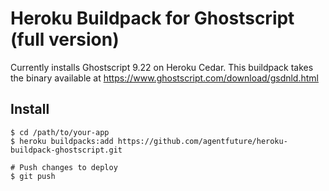# Heroku Buildpack for Ghostscript (full version)

Currently installs Ghostscript 9.22 on Heroku Cedar. This buildpack takes the binary available at https://www.ghostscript.com/download/gsdnld.html

## Install

    $ cd /path/to/your-app
    $ heroku buildpacks:add https://github.com/agentfuture/heroku-buildpack-ghostscript.git

    # Push changes to deploy
    $ git push
